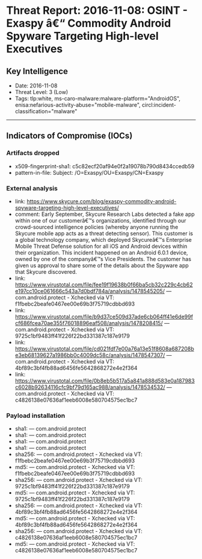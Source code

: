 # Threat Report: 2016-11-08: OSINT - Exaspy â€“ Commodity Android Spyware Targeting High-level Executives


## Key Intelligence
* Date: 2016-11-08
* Threat Level: 3 (Low)
* Tags: tlp:white, ms-caro-malware:malware-platform="AndroidOS", enisa:nefarious-activity-abuse="mobile-malware", circl:incident-classification="malware"

---

## Indicators of Compromise (IOCs)
### Artifacts dropped
* x509-fingerprint-sha1: c5c82ecf20af94e0f2a19078b790d8434ccedb59
* pattern-in-file: Subject: /O=Exaspy/OU=Exaspy/CN=Exaspy

### External analysis
* link: https://www.skycure.com/blog/exaspy-commodity-android-spyware-targeting-high-level-executives/
* comment: Early September, Skycure Research Labs detected a fake app within one of our customerâ€™s organizations, identified through our crowd-sourced intelligence policies (whereby anyone running the Skycure mobile app acts as a threat detecting sensor). This customer is a global technology company, which deployed Skycureâ€™s Enterprise Mobile Threat Defense solution for all iOS and Android devices within their organization. This incident happened on an Android 6.0.1 device, owned by one of the companyâ€™s Vice Presidents. The customer has given us approval to share some of the details about the Spyware app that Skycure discovered.
* link: https://www.virustotal.com/file/fee19f19638b0f66ba5cb32c229c4cb62e197cc10ce061666c543a7d0bdf784a/analysis/1478545205/ — com.android.protect - Xchecked via VT: f1fbebc2beafe0467ee00e69b3f75719cdbbd693
* link: https://www.virustotal.com/file/b9d37ce509d37ade6cb064ff41e6de99fcf686fcea70ae355f76018896eaf508/analysis/1478208415/ — com.android.protect - Xchecked via VT: 9725c1bf9483ff41f226f22bd331387c187e9179
* link: https://www.virustotal.com/file/cd021fdf7e00a76a13e51f8608a687208be3eb68139627a1986bb0c4009dc58c/analysis/1478547307/ — com.android.protect - Xchecked via VT: 4bf89c3bf4fb88ad6456fe5642868272e4e2f364
* link: https://www.virustotal.com/file/0b8eb5b517a5a841a888d583e0a187983c6028b92634116cfc9bf79d165ac988/analysis/1478534532/ — com.android.protect - Xchecked via VT: c4826138e07636af1eeb6008e580704575ec1bc7

### Payload installation
* sha1: <sha1> — com.android.protect
* sha1: <sha1> — com.android.protect
* sha1: <sha1> — com.android.protect
* sha1: <sha1> — com.android.protect
* sha256: <sha256> — com.android.protect - Xchecked via VT: f1fbebc2beafe0467ee00e69b3f75719cdbbd693
* md5: <md5> — com.android.protect - Xchecked via VT: f1fbebc2beafe0467ee00e69b3f75719cdbbd693
* sha256: <sha256> — com.android.protect - Xchecked via VT: 9725c1bf9483ff41f226f22bd331387c187e9179
* md5: <md5> — com.android.protect - Xchecked via VT: 9725c1bf9483ff41f226f22bd331387c187e9179
* sha256: <sha256> — com.android.protect - Xchecked via VT: 4bf89c3bf4fb88ad6456fe5642868272e4e2f364
* md5: <md5> — com.android.protect - Xchecked via VT: 4bf89c3bf4fb88ad6456fe5642868272e4e2f364
* sha256: <sha256> — com.android.protect - Xchecked via VT: c4826138e07636af1eeb6008e580704575ec1bc7
* md5: <md5> — com.android.protect - Xchecked via VT: c4826138e07636af1eeb6008e580704575ec1bc7
